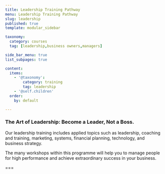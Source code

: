 ```yaml
---
title: Leadership Training Pathway
menu: Leadership Training Pathway
slug: leadership
published: true
template: modular_sidebar

taxonomy:
  category: courses
  tag: [leadership,business owners,managers]

side_bar_menu: true
list_subpages: true

content:
  items:
    - '@taxonomy': 
        category: training
        tag: leadership
    - '@self.children'
  order:
    by: default

---
```


### The Art of Leadership: Become a Leader, Not a Boss.

Our leadership training includes applied topics such as leadership, coaching and training, marketing, systems, financial planning, technology, and business strategy. 

The many workshops within this programme will help you to manage people for high performance and achieve extraordinary success in your business.

===
